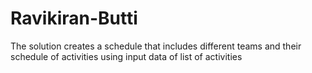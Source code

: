 # Ravikiran-Butti
The solution creates a schedule that includes different teams and their schedule of activities using input data of list of activities
